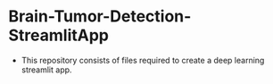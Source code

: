 # Brain-Tumor-Detection-StreamlitApp
- This repository consists of files required to create a deep learning streamlit app.

